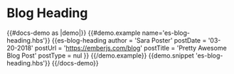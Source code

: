 # Blog Heading

{{#docs-demo as |demo|}}
  {{#demo.example name='es-blog-heading.hbs'}}
    {{es-blog-heading
      author = 'Sara Poster'
      postDate = '03-20-2018'
      postUrl = 'https://emberjs.com/blog'
      postTitle = 'Pretty Awesome Blog Post'
      postType = nul
    }}
  {{/demo.example}}
  {{demo.snippet 'es-blog-heading.hbs'}}
{{/docs-demo}}

